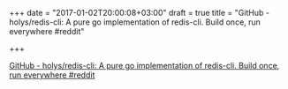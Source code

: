 +++
date = "2017-01-02T20:00:08+03:00"
draft = true
title = "GitHub - holys/redis-cli: A pure go implementation of redis-cli. Build once, run everywhere  #reddit"

+++

<p><a href="https://t.co/ClOaiyNIhG">GitHub - holys/redis-cli: A pure go implementation of redis-cli. Build once, run everywhere  #reddit</a></p>

